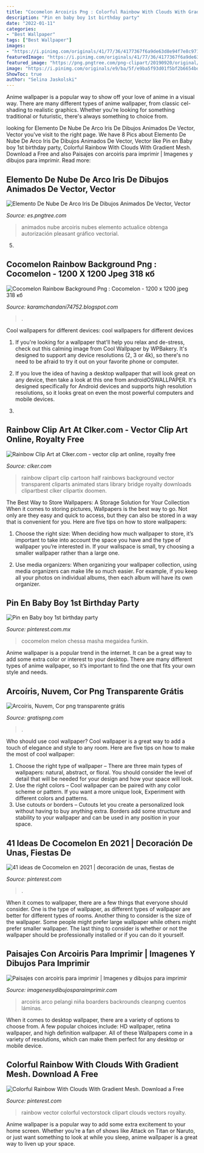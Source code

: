 ```yaml
---
title: "Cocomelon Arcoiris Png : Colorful Rainbow With Clouds With Gradient Mesh. Download A Free"
description: "Pin en baby boy 1st birthday party"
date: "2022-01-11"
categories:
- "Best Wallpaper"
tags: ["Best Wallpaper"]
images:
- "https://i.pinimg.com/originals/41/77/36/4177367f6a9de63d8e94f7e8c9718a8b.png"
featuredImage: "https://i.pinimg.com/originals/41/77/36/4177367f6a9de63d8e94f7e8c9718a8b.png"
featured_image: "https://png.pngtree.com/png-clipart/20190920/original/pngtree-vector-cartoon-rainbow-cloud-element-png-image_4624252.jpg"
image: "https://i.pinimg.com/originals/e9/ba/5f/e9ba5f93d01f5bf2b6654bd0b1171492.jpg"
ShowToc: true
author: "Selina Jaskolski"
---
```



Anime wallpaper is a popular way to show off your love of anime in a visual way. There are many different types of anime wallpaper, from classic cel-shading to realistic graphics. Whether you're looking for something traditional or futuristic, there's always something to choice from.

	

		
looking for Elemento De Nube De Arco Iris De Dibujos Animados De Vector, Vector you've visit to the right page. We have 8 Pics about Elemento De Nube De Arco Iris De Dibujos Animados De Vector, Vector like Pin en Baby boy 1st birthday party, Colorful Rainbow With Clouds With Gradient Mesh. Download a Free and also Paisajes con arcoiris para imprimir | Imagenes y dibujos para imprimir. Read more:
		
    
## Elemento De Nube De Arco Iris De Dibujos Animados De Vector, Vector

<img loading=lazy src="https://png.pngtree.com/png-clipart/20190920/original/pngtree-vector-cartoon-rainbow-cloud-element-png-image_4624252.jpg" onerror="this.onerror=null;this.src='https://tse4.mm.bing.net/th?id=OIP.dHSwRUAcZ1mwoNa70zKaHQHaHa&amp;pid=15.1';" alt="Elemento De Nube De Arco Iris De Dibujos Animados De Vector, Vector">

_Source: es.pngtree.com_

>animados nube arcoiris nubes elemento actualice obtenga autorización pleasant gráfico vectorial. 

	

5.

    
## Cocomelon Rainbow Background Png : Cocomelon - 1200 X 1200 Jpeg 318 кб

<img loading=lazy src="https://png.pngtree.com/element_our/20190531/ourmid/pngtree-vector-cartoon-rainbow-decorative-element-image_1310581.jpg" onerror="this.onerror=null;this.src='https://tse1.mm.bing.net/th?id=OIP.GxLCVD_z385tC2t6gKQRxQAAAA&amp;pid=15.1';" alt="Cocomelon Rainbow Background Png : Cocomelon - 1200 x 1200 jpeg 318 кб">

_Source: karamchandani74752.blogspot.com_

>. 

	

Cool wallpapers for different devices:
cool wallpapers for different devices 

1. If you're looking for a wallpaper that'll help you relax and de-stress, check out this calming image from Cool Wallpaper by WPBakery. It's designed to support any device resolutions (2, 3 or 4k), so there's no need to be afraid to try it out on your favorite phone or computer.

2. If you love the idea of having a desktop wallpaper that will look great on any device, then take a look at this one from androidOSWALLPAPER. It's designed specifically for Android devices and supports high resolution resolutions, so it looks great on even the most powerful computers and mobile devices.

3.

    
## Rainbow Clip Art At Clker.com - Vector Clip Art Online, Royalty Free

<img loading=lazy src="http://www.clker.com/cliparts/N/D/p/5/0/s/rainbow-md.png" onerror="this.onerror=null;this.src='https://tse4.mm.bing.net/th?id=OIP.2Okw1pKIk_Sa6JX-QOJTDwHaH8&amp;pid=15.1';" alt="Rainbow Clip Art at Clker.com - vector clip art online, royalty free">

_Source: clker.com_

>rainbow clipart clip cartoon half rainbows background vector transparent cliparts animated stars library bridge royalty downloads clipartbest clker clipartix doomen. 

	

The Best Way to Store Wallpapers: A Storage Solution for Your Collection
When it comes to storing pictures, Wallpapers is the best way to go. Not only are they easy and quick to access, but they can also be stored in a way that is convenient for you. Here are five tips on how to store wallpapers:
1) Choose the right size: When deciding how much wallpaper to store, it’s important to take into account the space you have and the type of wallpaper you’re interested in. If your wallspace is small, try choosing a smaller wallpaper rather than a large one.

2) Use media organizers: When organizing your wallpaper collection, using media organizers can make life so much easier. For example, if you keep all your photos on individual albums, then each album will have its own organizer.

    
## Pin En Baby Boy 1st Birthday Party

<img loading=lazy src="https://i.pinimg.com/originals/41/77/36/4177367f6a9de63d8e94f7e8c9718a8b.png" onerror="this.onerror=null;this.src='https://tse3.mm.bing.net/th?id=OIP.eV3QMFLH7fM-jwCRTV01KwHaLt&amp;pid=15.1';" alt="Pin en Baby boy 1st birthday party">

_Source: pinterest.com.mx_

>cocomelon melon chessa masha megaidea funkin. 

	

Anime wallpaper is a popular trend in the internet. It can be a great way to add some extra color or interest to your desktop. There are many different types of anime wallpaper, so it’s important to find the one that fits your own style and needs.

    
## Arcoíris, Nuvem, Cor Png Transparente Grátis

<img loading=lazy src="https://img2.gratispng.com/20180505/yow/kisspng-rainbow-cloud-clip-art-5aee6416c56194.3627963515255726308085.jpg" onerror="this.onerror=null;this.src='https://tse2.mm.bing.net/th?id=OIP.P9c4eA3kiXYDPtK-UqAiXAHaER&amp;pid=15.1';" alt="Arcoíris, Nuvem, Cor png transparente grátis">

_Source: gratispng.com_

>. 

	

Who should use cool wallpaper?
Cool wallpaper is a great way to add a touch of elegance and style to any room. Here are five tips on how to make the most of cool wallpaper: 
1) Choose the right type of wallpaper – There are three main types of wallpapers: natural, abstract, or floral. You should consider the level of detail that will be needed for your design and how your space will look. 
2) Use the right colors – Cool wallpaper can be paired with any color scheme or pattern. If you want a more unique look, Experiment with different colors and patterns. 
3) Use cutouts or borders – Cutouts let you create a personalized look without having to buy anything extra. Borders add some structure and stability to your wallpaper and can be used in any position in your space.

    
## 41 Ideas De Cocomelon En 2021 | Decoración De Unas, Fiestas De

<img loading=lazy src="https://i.pinimg.com/236x/45/aa/38/45aa3861535b3dd7fdba2da0769541ab.jpg" onerror="this.onerror=null;this.src='https://tse1.mm.bing.net/th?id=OIP.5nE6UdWmPhHkxbHpwJBHAQAAAA&amp;pid=15.1';" alt="41 ideas de Cocomelon en 2021 | decoración de unas, fiestas de">

_Source: pinterest.com_

>. 

	

When it comes to wallpaper, there are a few things that everyone should consider. One is the type of wallpaper, as different types of wallpaper are better for different types of rooms. Another thing to consider is the size of the wallpaper. Some people might prefer large wallpaper while others might prefer smaller wallpaper. The last thing to consider is whether or not the wallpaper should be professionally installed or if you can do it yourself.

    
## Paisajes Con Arcoiris Para Imprimir | Imagenes Y Dibujos Para Imprimir

<img loading=lazy src="http://1.bp.blogspot.com/-aoEskKsgw98/T2x0rDs6lTI/AAAAAAAAfNI/blnZD3VgAw0/s400/paisajesconarcoirisparaimprimir2.JPG" onerror="this.onerror=null;this.src='https://tse3.mm.bing.net/th?id=OIP.FzMc4SvSrOD_3x1ZjBmguQAAAA&amp;pid=15.1';" alt="Paisajes con arcoiris para imprimir | Imagenes y dibujos para imprimir">

_Source: imagenesydibujosparaimprimir.com_

>arcoiris arco pelangi niña boarders backrounds cleanpng cuentos láminas. 

	

When it comes to desktop wallpaper, there are a variety of options to choose from. A few popular choices include: HD wallpaper, retina wallpaper, and high definition wallpaper. All of these Wallpapers come in a variety of resolutions, which can make them perfect for any desktop or mobile device. 

    
## Colorful Rainbow With Clouds With Gradient Mesh. Download A Free

<img loading=lazy src="https://i.pinimg.com/originals/e9/ba/5f/e9ba5f93d01f5bf2b6654bd0b1171492.jpg" onerror="this.onerror=null;this.src='https://tse4.mm.bing.net/th?id=OIP.YW2T4_-_EEVScWV-4GsIYQHaFx&amp;pid=15.1';" alt="Colorful Rainbow With Clouds With Gradient Mesh. Download a Free">

_Source: pinterest.com_

>rainbow vector colorful vectorstock clipart clouds vectors royalty. 

	

Anime wallpaper is a popular way to add some extra excitement to your home screen. Whether you’re a fan of shows like Attack on Titan or Naruto, or just want something to look at while you sleep, anime wallpaper is a great way to liven up your space.

